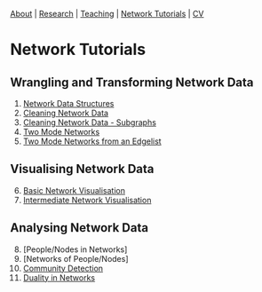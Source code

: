 [About](https://Tom-R-Leppard.github.io/) | [Research](/research.md) | [Teaching](/teaching.md) | [Network Tutorials](/network_tutorials.md) | [CV](/cv.pdf)

# Network Tutorials
## Wrangling and Transforming Network Data
1. [Network Data Structures](/Network-Data-Structures_READING.html)
2. [Cleaning Network Data](/Cleaning-Network-Data.html)
3. [Cleaning Network Data - Subgraphs](/Cleaning-Network-Data-2_Subgraphs.html)
4. [Two Mode Networks](Harry-Potter_Two_Mode.html)
5. [Two Mode Networks from an Edgelist](/Harry-Potter_Two_Mode-Edgelists.html)
   
## Visualising Network Data
6. [Basic Network Visualisation](/Visualisations_Basic.html)
7. [Intermediate Network Visualisation](/Visualisations_intermediate.html)
   
## Analysing Network Data
8. [People/Nodes in Networks]
9. [Networks of People/Nodes]
10. [Community Detection](/Community-Detection-in-Networks.html)
11. [Duality in Networks](/Duality_Two-Mode-Network-Projection.html)

